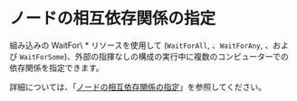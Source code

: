 # ノードの相互依存関係の指定

組み込みの WaitFor\ * リソースを使用して (`WaitForAll`, 、`WaitForAny`, 、および `WaitForSome`)、外部の指揮なしの構成の実行中に複数のコンピューターでの依存関係を指定できます。 

詳細については、「[ノードの相互依存関係の指定](https://msdn.microsoft.com/powershell/dsc/crossnodedependencies)」を参照してください。

<!--HONumber=Oct16_HO1-->



